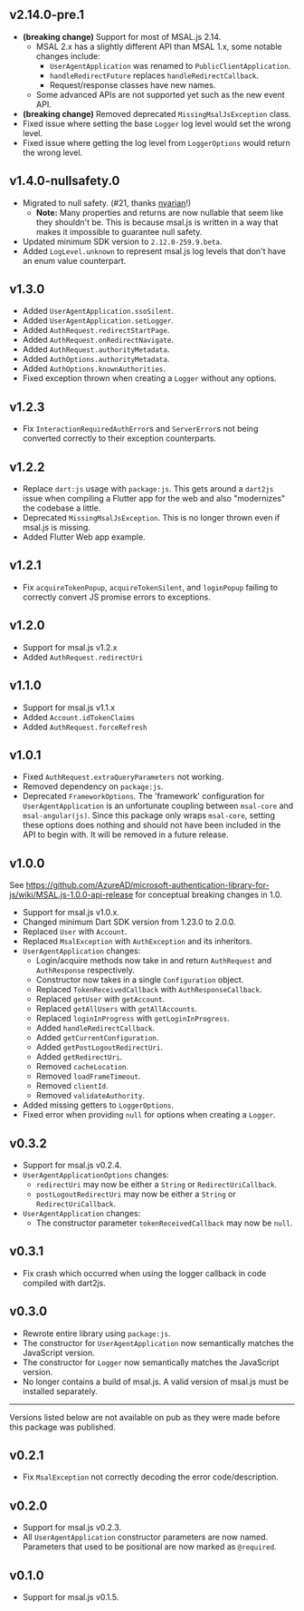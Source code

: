 ## v2.14.0-pre.1
- **(breaking change)** Support for most of MSAL.js 2.14.
  - MSAL 2.x has a slightly different API than MSAL 1.x, some notable changes include:
    - `UserAgentApplication` was renamed to `PublicClientApplication`.
    - `handleRedirectFuture` replaces `handleRedirectCallback`.
    - Request/response classes have new names.
  - Some advanced APIs are not supported yet such as the new event API.
- **(breaking change)** Removed deprecated `MissingMsalJsException` class.
- Fixed issue where setting the base `Logger` log level would set the wrong level.
- Fixed issue where getting the log level from `LoggerOptions` would return the wrong level.

## v1.4.0-nullsafety.0
- Migrated to null safety. (#21, thanks [nyarian](https://github.com/nyarian)!)
  - **Note:** Many properties and returns are now nullable that seem like they shouldn't be. This is because msal.js is written in a way that makes it impossible to guarantee null safety.
- Updated minimum SDK version to `2.12.0-259.9.beta`.
- Added `LogLevel.unknown` to represent msal.js log levels that don't have an enum value counterpart.

## v1.3.0
- Added `UserAgentApplication.ssoSilent`.
- Added `UserAgentApplication.setLogger`.
- Added `AuthRequest.redirectStartPage`.
- Added `AuthRequest.onRedirectNavigate`.
- Added `AuthRequest.authorityMetadata`.
- Added `AuthOptions.authorityMetadata`.
- Added `AuthOptions.knownAuthorities`.
- Fixed exception thrown when creating a `Logger` without any options.

## v1.2.3
- Fix `InteractionRequiredAuthError`s and `ServerError`s not being converted correctly to their exception counterparts.

## v1.2.2
- Replace `dart:js` usage with `package:js`. This gets around a `dart2js` issue when compiling a Flutter app for the web and also "modernizes" the codebase a little. 
- Deprecated `MissingMsalJsException`. This is no longer thrown even if msal.js is missing.
- Added Flutter Web app example.

## v1.2.1
- Fix `acquireTokenPopup`, `acquireTokenSilent`, and `loginPopup` failing to correctly convert JS promise errors to exceptions.

## v1.2.0
- Support for msal.js v1.2.x
- Added `AuthRequest.redirectUri`

## v1.1.0
- Support for msal.js v1.1.x
- Added `Account.idTokenClaims`
- Added `AuthRequest.forceRefresh`

## v1.0.1
- Fixed `AuthRequest.extraQueryParameters` not working.
- Removed dependency on `package:js`.
- Deprecated `FrameworkOptions`. The 'framework' configuration for `UserAgentApplication` is an unfortunate coupling between `msal-core` and `msal-angular(js)`. Since this package only wraps `msal-core`, setting these options does nothing and should not have been included in the API to begin with. It will be removed in a future release.

## v1.0.0
See https://github.com/AzureAD/microsoft-authentication-library-for-js/wiki/MSAL.js-1.0.0-api-release for conceptual breaking changes in 1.0.

- Support for msal.js v1.0.x.
- Changed minimum Dart SDK version from 1.23.0 to 2.0.0.
- Replaced `User` with `Account`.
- Replaced `MsalException` with `AuthException` and its inheritors.
- `UserAgentApplication` changes:
  - Login/acquire methods now take in and return `AuthRequest` and `AuthResponse` respectively.
  - Constructor now takes in a single `Configuration` object.
  - Replaced `TokenReceivedCallback` with `AuthResponseCallback`.
  - Replaced `getUser` with `getAccount`.
  - Replaced `getAllUsers` with `getAllAccounts`.
  - Replaced `loginInProgress` with `getLoginInProgress`.
  - Added `handleRedirectCallback`.
  - Added `getCurrentConfiguration`.
  - Added `getPostLogoutRedirectUri`.
  - Added `getRedirectUri`.
  - Removed `cacheLocation`.
  - Removed `loadFrameTimeout`.
  - Removed `clientId`.
  - Removed `validateAuthority`.
- Added missing getters to `LoggerOptions`.
- Fixed error when providing `null` for options when creating a `Logger`.

## v0.3.2
- Support for msal.js v0.2.4.
- `UserAgentApplicationOptions` changes:
  - `redirectUri` may now be either a `String` or `RedirectUriCallback`.
  - `postLogoutRedirectUri` may now be either a `String` or `RedirectUriCallback`.
- `UserAgentApplication` changes:
  - The constructor parameter `tokenReceivedCallback` may now be `null`.

## v0.3.1
- Fix crash which occurred when using the logger callback in code compiled with dart2js.

## v0.3.0
- Rewrote entire library using `package:js`.
- The constructor for `UserAgentApplication` now semantically matches the JavaScript version.
- The constructor for `Logger` now semantically matches the JavaScript version.
- No longer contains a build of msal.js. A valid version of msal.js must be installed separately.

--------
Versions listed below are not available on pub as they were made before this package was published.

## v0.2.1
- Fix `MsalException` not correctly decoding the error code/description.

## v0.2.0
- Support for msal.js v0.2.3.
- All `UserAgentApplication` constructor parameters are now named. Parameters that used to be positional are now marked as `@required`.

## v0.1.0
- Support for msal.js v0.1.5.